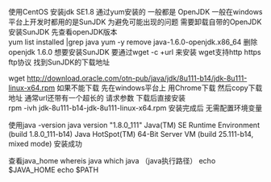 使用CentOS 安装jdk SE1.8
通过yum安装的 一般都是 OpenJDK
一般在windows平台上开发时都用的是SunJDK
为避免可能出现的问题  需要卸载自带的OpenJDK  安装SunJDK
先查看openJDK版本  
yum list installed |grep java
yum -y remove java-1.6.0-openjdk.x86_64    删除openjdk 1.6.0
想要安装SunJDK  要通过wget -c +url 来安装
wget支持http https  ftp协议
找到SunJDK的下载地址  

wget   http://download.oracle.com/otn-pub/java/jdk/8u111-b14/jdk-8u111-linux-x64.rpm 
如果不能下载  先在windows平台上 用Chrome下载  然后copy下载地址   通常url还带有一个超长的 请求参数
下载后直接安装    
rpm -ivh jdk-8u111-b14-jdk-8u111-linux-x64.rpm
安装完成后   无需配置环境变量

使用java -version
java version "1.8.0_111"
Java(TM) SE Runtime Environment (build 1.8.0_111-b14)
Java HotSpot(TM) 64-Bit Server VM (build 25.111-b14, mixed mode)
安装成功


查看java_home
whereis java
which java （java执行路径）
echo $JAVA_HOME
echo $PATH


